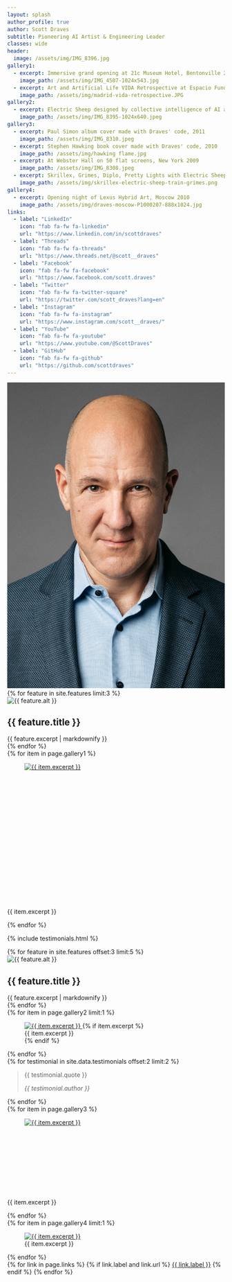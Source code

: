 ```yaml
---
layout: splash
author_profile: true
author: Scott Draves
subtitle: Pioneering AI Artist & Engineering Leader
classes: wide
header:
  image: /assets/img/IMG_8396.jpg
gallery1:
  - excerpt: Immersive grand opening at 21c Museum Hotel, Bentonville 2013
    image_path: /assets/img/IMG_4507-1024x543.jpg
  - excerpt: Art and Artificial Life VIDA Retrospective at Espacio Fundación Telefónica, Madrid 2012
    image_path: /assets/img/madrid-vida-retrospective.JPG
gallery2:
  - excerpt: Electric Sheep designed by collective intelligence of AI and human artists
    image_path: /assets/img/IMG_8395-1024x640.jpeg 
gallery3:
  - excerpt: Paul Simon album cover made with Draves' code, 2011
    image_path: /assets/img/IMG_8310.jpeg
  - excerpt: Stephen Hawking book cover made with Draves' code, 2010
    image_path: /assets/img/hawking flame.jpg
  - excerpt: At Webster Hall on 50 flat screens, New York 2009
    image_path: /assets/img/IMG_8308.jpeg
  - excerpt: Skrillex, Grimes, Diplo, Pretty Lights with Electric Sheep, summer tour 2012
    image_path: /assets/img/skrillex-electric-sheep-train-grimes.png
gallery4:
  - excerpt: Opening night of Lexus Hybrid Art, Moscow 2010
    image_path: /assets/img/draves-moscow-P1000207-888x1024.jpg
links:
  - label: "LinkedIn"
    icon: "fab fa-fw fa-linkedin"
    url: "https://www.linkedin.com/in/scottdraves"
  - label: "Threads"
    icon: "fab fa-fw fa-threads"
    url: "https://www.threads.net/@scott__draves"
  - label: "Facebook"
    icon: "fab fa-fw fa-facebook"
    url: "https://www.facebook.com/scott.draves"
  - label: "Twitter"
    icon: "fab fa-fw fa-twitter-square"
    url: "https://twitter.com/scott_draves?lang=en"
  - label: "Instagram"
    icon: "fab fa-fw fa-instagram"
    url: "https://www.instagram.com/scott__draves/"
  - label: "YouTube"
    icon: "fab fa-fw fa-youtube"
    url: "https://www.youtube.com/@ScottDraves"
  - label: "GitHub"
    icon: "fab fa-fw fa-github"
    url: "https://github.com/scottdraves"
---
```


<div> 
  <img class="author__avatar-img" src="/assets/img/headshot.jpg" alt="Author">
</div>

<div class="feature__wrapper custom-features" data-aos="fade-up">
  {% for feature in site.features limit:3 %}
    <div class="feature__item custom-feature">
      <div class="archive__item">
        <div class="archive__item-header">
          <div class="archive__item-icon">
            <img src="{{ feature.image_path | relative_url }}" alt="{{ feature.alt }}">
          </div>
          <h2 class="archive__item-title">{{ feature.title }}</h2>
        </div>
        <div class="archive__item-excerpt">
          {{ feature.excerpt | markdownify }}
        </div>
      </div>
    </div>
  {% endfor %}
</div>

<div class="figure-row figure-row-two d-flex" data-aos="fade-up">
  {% for item in page.gallery1 %}
    <div style="max-width: 450px">
      <figure class="" style="max-width: 100%; height: 320px">
        <a href="{{ item.image_path }}" class="image-popup">
          <img style="width: 100%; height: 350px" src="{{ item.image_path }}" alt="{{ item.excerpt }}">
        </a>
      </figure>
      <figcaption style="width: fit-content;">
        <p style="width: fit-content;">{{ item.excerpt }}</p>
      </figcaption>
    </div>
  {% endfor %}
</div>


{% include testimonials.html %}


<div class="feature__wrapper custom-features" data-aos="fade-up">
   {% for feature in site.features offset:3 limit:5 %}
    <div class="feature__item custom-feature">
      <div class="archive__item">
        <div class="archive__item-header">
          <div class="archive__item-icon">
            <img src="{{ feature.image_path | relative_url }}" alt="{{ feature.alt }}">
          </div>
          <h2 class="archive__item-title">{{ feature.title }}</h2>
        </div>
        <div class="archive__item-excerpt">
          {{ feature.excerpt | markdownify }}
        </div>
      </div>
    </div>
  {% endfor %}
</div>


<div class="testimonials-gallery-row" data-aos="fade-up">
  {% for item in page.gallery2 limit:1 %}
      <div class="gallery-column">
      <figure>
        <a href="{{ item.image_path }}" class="image-popup">
          <img src="{{ item.image_path }}" alt="{{ item.excerpt }}">
        </a>
        {% if item.excerpt %}
          <figcaption>{{ item.excerpt }}</figcaption>
        {% endif %}
      </figure>
      </div>
  {% endfor %}
  <div class="testimonials-column">
    {% for testimonial in site.data.testimonials offset:2 limit:2 %}
      <blockquote class="testimonial">
        <p>{{ testimonial.quote }}</p>
        <cite>{{ testimonial.author }}</cite>
      </blockquote>
    {% endfor %}
  </div>
</div>

<div class="figure-row d-flex" data-aos="fade-up">
  {% for item in page.gallery3 %}
    <div style="max-width: 215px">
      <figure class="" style="max-width: 100%; height: 170px">
        <a href="{{ item.image_path }}" class="image-popup">
          <img style="height: 200px" src="{{ item.image_path }}" alt="{{ item.excerpt }}">
        </a>
      </figure>
      <figcaption style="width: fit-content;">
        <p style="width: fit-content;">{{ item.excerpt }}</p>
      </figcaption>
    </div>
  {% endfor %}
</div>

<div class="figure-row-horizontal" data-aos="fade-up">
  {% for item in page.gallery4 limit:1 %}
    <figure>
      <div class="horizontal-image-container">
        <a href="{{ item.image_path }}" class="image-popup">
          <img src="{{ item.image_path }}" alt="{{ item.excerpt }}" class="horizontal-image">
        </a>
      </div>
      <figcaption>{{ item.excerpt }}</figcaption>
    </figure>
  {% endfor %}
</div>

<div class="author__urls-wrapper" data-aos="fade-up" data-aos-delay="500">
  <div class="author__urls social-icons">
  {% for link in page.links %}
    {% if link.label and link.url %}
       <a href="{{ link.url }}" rel="nofollow noopener noreferrer me"{% if link.url contains 'http' %} itemprop="sameAs"{% endif %}><i class="{{ link.icon | default: 'fas fa-link' }}" aria-hidden="true"></i><span class="label">{{ link.label }}</span></a>
    {% endif %}
  {% endfor %}
  </div>
</div>

